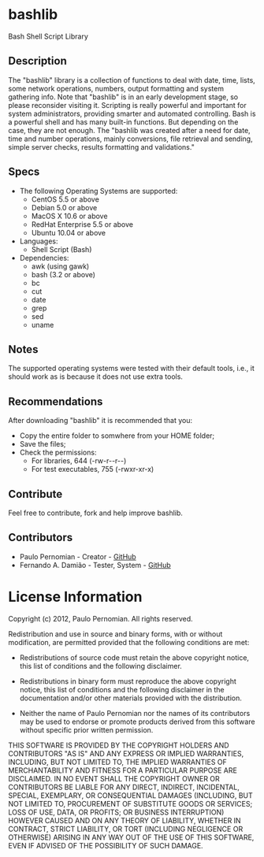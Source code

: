 bashlib
=======

   Bash Shell Script Library


## Description
   The "bashlib" library is a collection of functions to deal with date, time, lists, some network operations, numbers, output formatting and system gathering info.
   Note that "bashlib" is in an early development stage, so please reconsider visiting it.
   Scripting is really powerful and important for system administrators, providing smarter and automated controlling.
   Bash is a powerful shell and has many built-in functions. But depending on the case, they are not enough.
   The "bashlib was created after a need for date, time and number operations, mainly conversions, file retrieval and sending, simple server checks, results formatting and validations."

## Specs
* The following Operating Systems are supported:
   * CentOS 5.5 or above
   * Debian 5.0 or above
   * MacOS X 10.6 or above
   * RedHat Enterprise 5.5 or above
   * Ubuntu 10.04 or above
* Languages:
   * Shell Script (Bash)
* Dependencies:
   * awk (using gawk)
   * bash (3.2 or above)
   * bc
   * cut
   * date
   * grep
   * sed
   * uname

## Notes
   The supported operating systems were tested with their default tools, i.e., it should work as is because it does not use extra tools.

## Recommendations
   After downloading "bashlib" it is recommended that you:
   - Copy the entire folder to somwhere from your HOME folder;
   - Save the files;
   - Check the permissions:
      - For libraries, 644 (-rw-r--r--)
      - For test executables, 755 (-rwxr-xr-x)

## Contribute
   Feel free to contribute, fork and help improve bashlib.

## Contributors
   - Paulo Pernomian - Creator - [GitHub](https://github.com/pernomian)
   - Fernando A. Damião - Tester, System - [GitHub](https://github.com/fadamiao)


License Information
===================

Copyright (c) 2012, Paulo Pernomian.
All rights reserved.

Redistribution and use in source and binary forms, with or without modification,
are permitted provided that the following conditions are met:

* Redistributions of source code must retain the above copyright notice,
this list of conditions and the following disclaimer.

* Redistributions in binary form must reproduce the above copyright notice,
this list of conditions and the following disclaimer in the documentation
and/or other materials provided with the distribution.

* Neither the name of Paulo Pernomian nor the names of its
contributors may be used to endorse or promote products derived from this
software without specific prior written permission.

THIS SOFTWARE IS PROVIDED BY THE COPYRIGHT HOLDERS AND CONTRIBUTORS "AS IS" AND
ANY EXPRESS OR IMPLIED WARRANTIES, INCLUDING, BUT NOT LIMITED TO, THE IMPLIED
WARRANTIES OF MERCHANTABILITY AND FITNESS FOR A PARTICULAR PURPOSE ARE
DISCLAIMED. IN NO EVENT SHALL THE COPYRIGHT OWNER OR CONTRIBUTORS BE LIABLE FOR
ANY DIRECT, INDIRECT, INCIDENTAL, SPECIAL, EXEMPLARY, OR CONSEQUENTIAL DAMAGES
(INCLUDING, BUT NOT LIMITED TO, PROCUREMENT OF SUBSTITUTE GOODS OR SERVICES;
LOSS OF USE, DATA, OR PROFITS; OR BUSINESS INTERRUPTION) HOWEVER CAUSED AND ON
ANY THEORY OF LIABILITY, WHETHER IN CONTRACT, STRICT LIABILITY, OR TORT
(INCLUDING NEGLIGENCE OR OTHERWISE) ARISING IN ANY WAY OUT OF THE USE OF THIS
SOFTWARE, EVEN IF ADVISED OF THE POSSIBILITY OF SUCH DAMAGE.    
